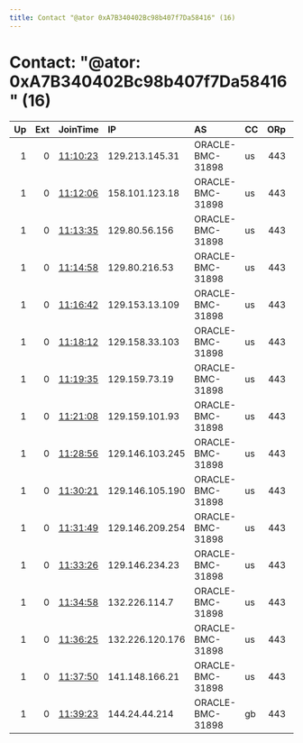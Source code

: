 ```yaml
---
title: Contact "@ator 0xA7B340402Bc98b407f7Da58416" (16)
---
```


# Contact: "@ator: 0xA7B340402Bc98b407f7Da58416" (16)

|   Up |   Ext | JoinTime                                                                                              | IP              | AS               | CC   |   ORp |   Dirp | OS    | Version   | Nickname   |   eFamMembers |
|-----:|------:|:------------------------------------------------------------------------------------------------------|:----------------|:-----------------|:-----|------:|-------:|:------|:----------|:-----------|--------------:|
|    1 |     0 | [11:10:23](https://nusenu.github.io/OrNetStats/w/relay/E6B13BF2086175E4BE53DE8F9935C7B5E577809D.html) | 129.213.145.31  | ORACLE-BMC-31898 | us   |   443 |      0 | Linux | 0.4.7.13  | debian     |            27 |
|    1 |     0 | [11:12:06](https://nusenu.github.io/OrNetStats/w/relay/994BFB881DCC4E25FB0584495E0167AF566E0B7E.html) | 158.101.123.18  | ORACLE-BMC-31898 | us   |   443 |      0 | Linux | 0.4.7.13  | debian     |            27 |
|    1 |     0 | [11:13:35](https://nusenu.github.io/OrNetStats/w/relay/53220F843DF7206CFE2574DEE453F7C4912068F8.html) | 129.80.56.156   | ORACLE-BMC-31898 | us   |   443 |      0 | Linux | 0.4.7.13  | debian     |            27 |
|    1 |     0 | [11:14:58](https://nusenu.github.io/OrNetStats/w/relay/D6F12E02DED8139F6497FA71572382394BD05256.html) | 129.80.216.53   | ORACLE-BMC-31898 | us   |   443 |      0 | Linux | 0.4.7.13  | debian     |            27 |
|    1 |     0 | [11:16:42](https://nusenu.github.io/OrNetStats/w/relay/2FE652EBD67C61896D69C9E5D24C7C7AD4FC56D8.html) | 129.153.13.109  | ORACLE-BMC-31898 | us   |   443 |      0 | Linux | 0.4.7.13  | debian     |            27 |
|    1 |     0 | [11:18:12](https://nusenu.github.io/OrNetStats/w/relay/71F8F2C322C5162D6DCA6C9B762C2100D45DF3D8.html) | 129.158.33.103  | ORACLE-BMC-31898 | us   |   443 |      0 | Linux | 0.4.7.13  | debian     |            27 |
|    1 |     0 | [11:19:35](https://nusenu.github.io/OrNetStats/w/relay/3E5F4682CEEDB7FABB6A40E945845C86D5DB0F0E.html) | 129.159.73.19   | ORACLE-BMC-31898 | us   |   443 |      0 | Linux | 0.4.7.13  | debian     |            27 |
|    1 |     0 | [11:21:08](https://nusenu.github.io/OrNetStats/w/relay/0FF8843EF8CFA9ED6E8A5958E5DEB0D78A0C18DF.html) | 129.159.101.93  | ORACLE-BMC-31898 | us   |   443 |      0 | Linux | 0.4.7.13  | debian     |            27 |
|    1 |     0 | [11:28:56](https://nusenu.github.io/OrNetStats/w/relay/6FFB60917541E78AEA91876D1A49F4F9AFFE9E55.html) | 129.146.103.245 | ORACLE-BMC-31898 | us   |   443 |      0 | Linux | 0.4.7.13  | debian     |            27 |
|    1 |     0 | [11:30:21](https://nusenu.github.io/OrNetStats/w/relay/2C70221EBAC9F19D057283B31512B786843C6596.html) | 129.146.105.190 | ORACLE-BMC-31898 | us   |   443 |      0 | Linux | 0.4.7.13  | debian     |            27 |
|    1 |     0 | [11:31:49](https://nusenu.github.io/OrNetStats/w/relay/DCB5A1CA454DDEA79E987A97990E13B3C729D23A.html) | 129.146.209.254 | ORACLE-BMC-31898 | us   |   443 |      0 | Linux | 0.4.7.13  | debian     |            27 |
|    1 |     0 | [11:33:26](https://nusenu.github.io/OrNetStats/w/relay/76FD2BB565B175C71EEF8D0834F15FE1A9F563AA.html) | 129.146.234.23  | ORACLE-BMC-31898 | us   |   443 |      0 | Linux | 0.4.7.13  | debian     |            27 |
|    1 |     0 | [11:34:58](https://nusenu.github.io/OrNetStats/w/relay/4A7B5E3905761183EB4C03845C71805C5B944F4A.html) | 132.226.114.7   | ORACLE-BMC-31898 | us   |   443 |      0 | Linux | 0.4.7.13  | debian     |            27 |
|    1 |     0 | [11:36:25](https://nusenu.github.io/OrNetStats/w/relay/F670D7BB61C1773692803BCDB210CF6C4B12B676.html) | 132.226.120.176 | ORACLE-BMC-31898 | us   |   443 |      0 | Linux | 0.4.7.13  | debian     |            27 |
|    1 |     0 | [11:37:50](https://nusenu.github.io/OrNetStats/w/relay/3614318F263FCB7B6056DF79AE66F6FE8E22E416.html) | 141.148.166.21  | ORACLE-BMC-31898 | us   |   443 |      0 | Linux | 0.4.7.13  | debian     |            27 |
|    1 |     0 | [11:39:23](https://nusenu.github.io/OrNetStats/w/relay/8D81936ED7A39CE52DF0AE5BC9B18530B3E2801A.html) | 144.24.44.214   | ORACLE-BMC-31898 | gb   |   443 |      0 | Linux | 0.4.7.13  | debian     |            27 |
